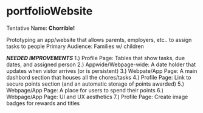 # portfolioWebsite

Tentative Name: <b>Chorrible!</b>

Prototyping an app/website that allows parents, employers, etc.. to assign tasks to people
Primary Audience: Families w/ children

***NEEDED IMPROVEMENTS***
1.) Profile Page: Tables that show tasks, due dates, and assigned person
2.) Appwide/Webpage-wide: A date holder that updates when vistor arrives (or is persistent) 
3.) Webpate/App Page: A main dashbord section that houses all the chores/tasks
4.) Profile Page: Link to secure points section (and an automatic storage of points awarded) 
5.) Webpage/App Page: A place for users to spend their points
6.) Webpage/App Page: UI and UX aesthetics
7.) Profile Page: Create image badges for rewards and titles
